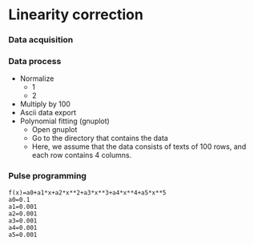 # Linearity correction

### Data acquisition

### Data process
- Normalize
  - 1
  - 2
- Multiply by 100  
- Ascii data export
- Polynomial fitting (gnuplot)  
  - Open gnuplot  
  - Go to the directory that contains the data
  - Here, we assume that the data consists of texts of 100 rows, and each row contains 4 columns.
    

### Pulse programming


```
f(x)=a0+a1*x+a2*x**2+a3*x**3+a4*x**4+a5*x**5
a0=0.1
a1=0.001
a2=0.001
a3=0.001
a4=0.001
a5=0.001
```

